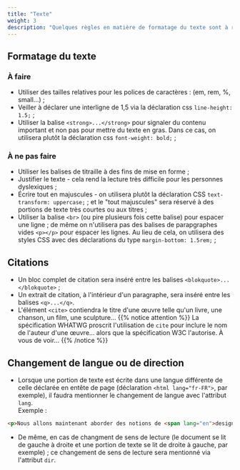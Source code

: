 ```yaml
---
title: "Texte"
weight: 3
description: "Quelques règles en matière de formatage du texte sont à respecter pour faciliter l'accessibilité numérique de sa page."
---
```


## Formatage du texte

### &Agrave; faire
- Utiliser des tailles relatives pour les polices de caractères : (em, rem, %, small...) ; 
- Veiller à déclarer une interligne de 1,5 via la déclaration css `line-height: 1.5;` ; 
- Utiliser la balise `<strong>...</strong>` pour signaler du contenu important et non pas pour mettre du texte en gras. Dans ce cas, on utilisera plutôt la déclaration css `font-weight: bold;` ; 

### &Agrave; ne pas faire
- Utiliser les balises de titraille à des fins de mise en forme ;
- Justifier le texte - cela rend la lecture très difficile pour les personnes dyslexiques ;
- &Eacute;crire tout en majuscules - on utilisera plutôt la déclaration CSS `text-transform: uppercase;` ; et le "tout majuscules" sera réservé à des portions de texte très courtes ou aux titres ; 
- Utiliser la balise `<br>` (ou pire plusieurs fois cette balise) pour espacer une ligne ; de même on n'utilisera pas des balises de parapgraphes vides `<p></p>` pour espacer les lignes. Au lieu de cela, on utilisera des styles CSS avec des déclarations du type `margin-bottom: 1.5rem;` ;

## Citations

- Un bloc complet de citation sera inséré entre les balises `<blokquote>...</blokquote>` ; 
- Un extrait de citation, à l'intérieur d'un paragraphe, sera inséré entre les balises `<q>...</q>`.
- L'élément `<cite>` contiendra le titre d'une œuvre telle qu'un livre, une chanson, un film, une sculpture... 
{{% notice attention %}}
La spécification WHATWG proscrit l'utilisation de <code>cite</code> pour inclure le nom de l'auteur d'une œuvre... alors que la spécification W3C l'autorise. &Agrave; vous de voir...
{{% /notice %}}

## Changement de langue ou de direction
- Lorsque une portion de texte est écrite dans une langue différente de celle déclarée en entête de page (déclaration `<html lang="fr-FR">`, par exemple), il faudra mentionner le changement de langue avec l'attribut `lang`.  
Exemple :
```html
<p>Nous allons maintenant aborder des notions de <span lang="en">design thinking</span>.</p>
```
- De même, en cas de changment de sens de lecture (le document se lit de gauche à droite et une portion de texte se lit de droite à gauche, par exemple) ; ce changement de sens de lecture sera mentionné via l'attribut `dir`.
